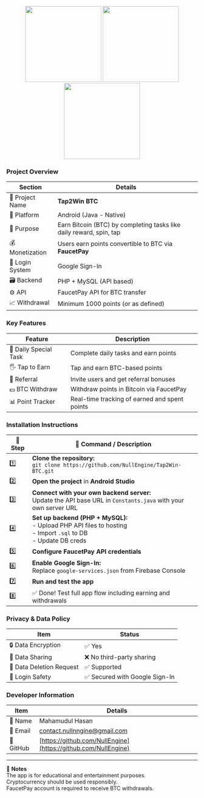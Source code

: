 <p align="center">
  <img src="https://github.com/user-attachments/assets/6a03aaaf-7c4c-447c-9561-ef7d748d5fd5" width="200"/>
  <img src="https://github.com/user-attachments/assets/342b2ccc-4570-4b2e-89d3-503194e203d4" width="200"/>
  <img src="https://github.com/user-attachments/assets/8af600c0-2cce-4f10-a81b-aafabd53d86d" width="200"/>
</p>

### Project Overview

| Section         | Details                                                             |
| --------------- | ------------------------------------------------------------------- |
| 🧾 Project Name     | **Tap2Win BTC**                                                    |
| 📱 Platform     | Android (Java - Native)                                             |
| 🎯 Purpose      | Earn Bitcoin (BTC) by completing tasks like daily reward, spin, tap |
| 💰 Monetization | Users earn points convertible to BTC via **FaucetPay**              |
| 🔐 Login System | Google Sign-In                                                      |
| 🗃️ Backend     | PHP + MySQL (API based)                                             |
| ⚙️ API          | FaucetPay API for BTC transfer                                      |
| 📈 Withdrawal   | Minimum 1000 points (or as defined)                                 |

### Key Features

| Feature               | Description                                   |
| --------------------- | --------------------------------------------- |
| 🎁 Daily Special Task | Complete daily tasks and earn points          |
| 🖐️ Tap to Earn       | Tap and earn BTC-based points                 |
| 👥 Referral           | Invite users and get referral bonuses         |
| 💵 BTC Withdraw       | Withdraw points in Bitcoin via FaucetPay      |
| 📊 Point Tracker      | Real-time tracking of earned and spent points |

### Installation Instructions

| 🔢 Step | 🧰 Command / Description                                                                                       |
| ------- | ------------------------------------------------------------------------------------------------------------ |
| 1️⃣     | **Clone the repository:**<br>`git clone https://github.com/NullEngine/Tap2Win-BTC.git`                           |
| 2️⃣     | **Open the project** in **Android Studio**                                                                     |
| 3️⃣     | **Connect with your own backend server:**<br>Update the API base URL in `Constants.java` with your own server URL |
| 4️⃣     | **Set up backend (PHP + MySQL):**<br>- Upload PHP API files to hosting<br>- Import `.sql` to DB<br>- Update DB creds |
| 5️⃣     | **Configure FaucetPay API credentials**                                                                        |
| 6️⃣     | **Enable Google Sign-In:**<br>Replace `google-services.json` from Firebase Console                             |
| 7️⃣     | **Run and test the app**                                                                                        |
| 8️⃣     | ✅ Done! Test full app flow including earning and withdrawals                                                   |

### Privacy & Data Policy

| Item                     | Status                        |
| ------------------------ | ----------------------------- |
| 🔒 Data Encryption       | ✅ Yes                         |
| 🔄 Data Sharing          | ❌ No third-party sharing      |
| 🧹 Data Deletion Request | ✅ Supported                   |
| 🔐 Login Safety          | ✅ Secured with Google Sign-In |

### Developer Information

| Item      | Details                                                        |
| --------- | -------------------------------------------------------------- |
| 👤 Name   | Mahamudul Hasan                                                |
| 📧 Email  | [contact.nullnngine@gmail.com](mailto:NullEngine@gmail.com)            |
| 🔗 GitHub | [https://github.com/NullEngine](https://github.com/NullEngine) |

---

📢 **Notes**  
The app is for educational and entertainment purposes.  
Cryptocurrency should be used responsibly.  
FaucetPay account is required to receive BTC withdrawals.


